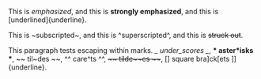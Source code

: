 This is _emphasized_, and this is **strongly emphasized**, and this is [underlined]{underline}.

This is ~subscripted~, and this is ^superscripted^, and this is ~~struck out~~.

This paragraph tests escaping within marks. _\_ under\_scores \__, **\* aster\*isks \***, ~\~ til\~des \~~, ^\^ care\^ts \^^, ~~\~\~ tilde\~\~es \~\~~~, [\] square bra\]ck[ets \]]{underline}.